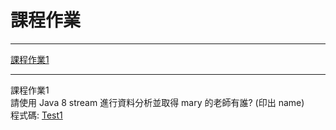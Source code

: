 <h1>課程作業</h1>
<hr>
<a href="#coursework1">課程作業1</a>
<hr>
<a id="coursework1">課程作業1</a><br>
  請使用 Java 8 stream 進行資料分析並取得 mary 的老師有誰? (印出 name)<br>
  程式碼: <a href="src/test/java/com/study/SpringCoreCoursework/coursework1/Test1.java">Test1</a>

  
